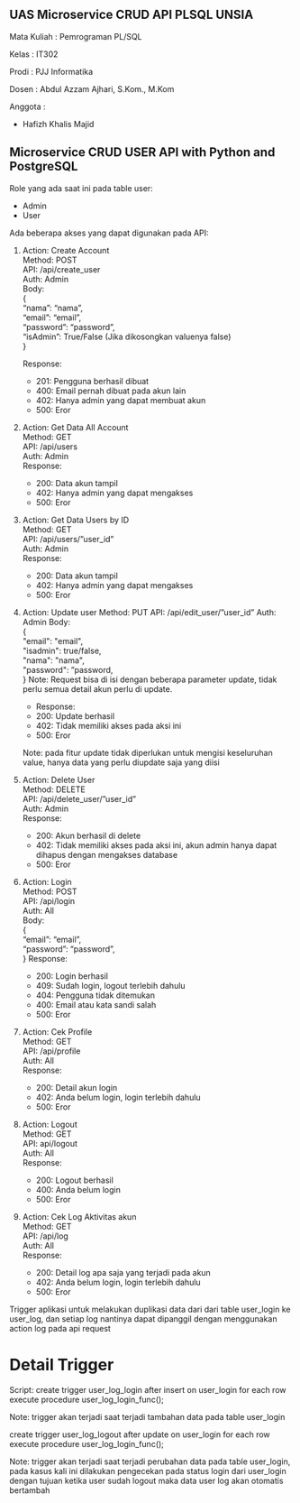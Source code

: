 ## UAS Microservice CRUD API PLSQL UNSIA

Mata Kuliah : Pemrograman PL/SQL

Kelas : IT302

Prodi : PJJ Informatika

Dosen : Abdul Azzam Ajhari, S.Kom., M.Kom

Anggota :

- Hafizh Khalis Majid

## Microservice CRUD USER API with Python and PostgreSQL

Role yang ada saat ini pada table user:

- Admin
- User

Ada beberapa akses yang dapat digunakan pada API:

1. Action: Create Account\
   Method: POST\
   API: /api/create_user\
   Auth: Admin\
   Body:\
    {\
    “nama”: “nama”,\
    “email”: “email”,\
    “password”: “password”,\
    “isAdmin”: True/False (Jika dikosongkan valuenya false)\
    }

   Response:

   - 201: Pengguna berhasil dibuat
   - 400: Email pernah dibuat pada akun lain
   - 402: Hanya admin yang dapat membuat akun
   - 500: Eror

2. Action: Get Data All Account\
   Method: GET\
   API: /api/users\
   Auth: Admin\
   Response:

   - 200: Data akun tampil
   - 402: Hanya admin yang dapat mengakses
   - 500: Eror

3. Action: Get Data Users by ID\
   Method: GET\
   API: /api/users/”user_id”\
   Auth: Admin\
   Response:

   - 200: Data akun tampil
   - 402: Hanya admin yang dapat mengakses
   - 500: Eror

4. Action: Update user
   Method: PUT
   API: /api/edit_user/”user_id”
   Auth: Admin
   Body:\
    {\
    "email": "email",\
    "isadmin": true/false,\
    "nama": "nama",\
    "password": ”password,\
    }
   Note: Request bisa di isi dengan beberapa parameter update, tidak perlu semua detail akun perlu di update.

   - Response:

   * 200: Update berhasil
   * 402: Tidak memiliki akses pada aksi ini
   * 500: Eror

   Note: pada fitur update tidak diperlukan untuk mengisi keseluruhan value, hanya data yang perlu diupdate saja yang diisi

5. Action: Delete User\
   Method: DELETE\
   API: /api/delete_user/”user_id”\
   Auth: Admin\
   Response:

   - 200: Akun berhasil di delete
   - 402: Tidak memiliki akses pada aksi ini, akun admin hanya dapat dihapus
     dengan mengakses database
   - 500: Eror

6. Action: Login\
   Method: POST\
   API: /api/login\
   Auth: All\
   Body:\
    {\
    “email”: “email”,\
    “password”: “password”,\
    }
   Response:

   - 200: Login berhasil
   - 409: Sudah login, logout terlebih dahulu
   - 404: Pengguna tidak ditemukan
   - 400: Email atau kata sandi salah
   - 500: Eror

7. Action: Cek Profile\
   Method: GET\
   API: /api/profile\
   Auth: All\
   Response:

   - 200: Detail akun login
   - 402: Anda belum login, login terlebih dahulu
   - 500: Eror

8. Action: Logout\
   Method: GET\
   API: api/logout\
   Auth: All\
   Response:

   - 200: Logout berhasil
   - 400: Anda belum login
   - 500: Eror

9. Action: Cek Log Aktivitas akun\
   Method: GET\
   API: /api/log\
   Auth: All\
   Response:

   - 200: Detail log apa saja yang terjadi pada akun
   - 402: Anda belum login, login terlebih dahulu
   - 500: Eror

Trigger aplikasi untuk melakukan duplikasi data dari dari table user_login ke user_log, dan setiap log nantinya dapat dipanggil dengan menggunakan action log pada api request

# Detail Trigger

Script:
create trigger user_log_login after insert on user_login
for each row execute procedure user_log_login_func();

Note: trigger akan terjadi saat terjadi tambahan data pada table user_login

create trigger user_log_logout after update on user_login
for each row execute procedure user_log_login_func();

Note: trigger akan terjadi saat terjadi perubahan data pada table user_login, pada kasus kali ini dilakukan pengecekan pada status login dari user_login dengan tujuan ketika user sudah logout maka data user log akan otomatis bertambah
